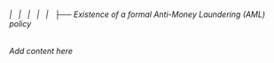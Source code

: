 ###### |   |   |   |   |   ├── Existence of a formal Anti-Money Laundering (AML) policy

*Add content here*
